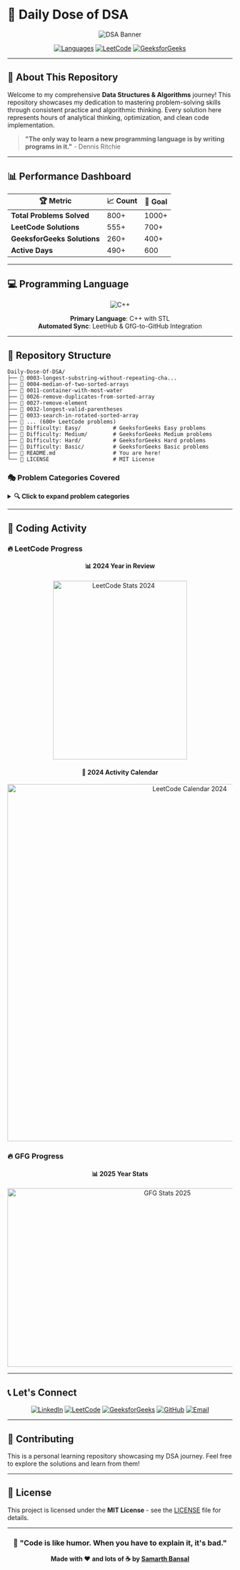 # 🚀 Daily Dose of DSA

<div align="center">

![DSA Banner](https://img.shields.io/badge/Data%20Structures%20%26%20Algorithms-Daily%20Practice-brightgreen?style=for-the-badge&logo=leetcode)

[![Languages](https://img.shields.io/badge/Language-C%2B%2B-blue?style=for-the-badge&logo=cplusplus)](https://github.com/bansal-samarth/Daily-Dose-Of-DSA)
[![LeetCode](https://img.shields.io/badge/LeetCode-Solutions-orange?style=for-the-badge&logo=leetcode)](https://leetcode.com/)
[![GeeksforGeeks](https://img.shields.io/badge/GeeksforGeeks-Solutions-green?style=for-the-badge&logo=geeksforgeeks)](https://geeksforgeeks.org/)

</div>

---

## 🎯 **About This Repository**

Welcome to my comprehensive **Data Structures & Algorithms** journey! This repository showcases my dedication to mastering problem-solving skills through consistent practice and algorithmic thinking. Every solution here represents hours of analytical thinking, optimization, and clean code implementation.

> **"The only way to learn a new programming language is by writing programs in it."** - Dennis Ritchie

---

## 📊 **Performance Dashboard**

<div align="center">

| 🏆 **Metric** | 📈 **Count** | 🎯 **Goal** |
|---------------|--------------|-------------|
| **Total Problems Solved** | 800+ | 1000+ |
| **LeetCode Solutions** | 555+ | 700+ |
| **GeeksforGeeks Solutions** | 260+ | 400+ |
| **Active Days** | 490+ | 600 |

</div>

---

## 💻 **Programming Language**

<div align="center">

![C++](https://img.shields.io/badge/C%2B%2B-00599C?style=for-the-badge&logo=c%2B%2B&logoColor=white)

**Primary Language**: C++ with STL  
**Automated Sync**: LeetHub & GfG-to-GitHub Integration

</div>

---

## 📁 **Repository Structure**

```
Daily-Dose-Of-DSA/
├── 📄 0003-longest-substring-without-repeating-cha...
├── 📄 0004-median-of-two-sorted-arrays
├── 📄 0011-container-with-most-water  
├── 📄 0026-remove-duplicates-from-sorted-array
├── 📄 0027-remove-element
├── 📄 0032-longest-valid-parentheses
├── 📄 0033-search-in-rotated-sorted-array
├── 📄 ... (600+ LeetCode problems)
├── 📂 Difficulty: Easy/          # GeeksforGeeks Easy problems
├── 📂 Difficulty: Medium/        # GeeksforGeeks Medium problems  
├── 📂 Difficulty: Hard/          # GeeksforGeeks Hard problems
├── 📂 Difficulty: Basic/         # GeeksforGeeks Basic problems
├── 📄 README.md                  # You are here!
└── 📄 LICENSE                    # MIT License
```

### 🎭 **Problem Categories Covered**

<details>
<summary><strong>🔍 Click to expand problem categories</strong></summary>

- **🔗 Linked Lists**: Manipulation, reversal, cycle detection
- **🌳 Trees & Graphs**: Traversals, shortest paths, MST
- **🔄 Dynamic Programming**: Optimization, memoization
- **🔍 Searching & Sorting**: Binary search, advanced sorting
- **📚 Arrays & Strings**: Two pointers, sliding window
- **🏗️ Stack & Queue**: Expression evaluation, BFS/DFS
- **🔢 Mathematical**: Number theory, bit manipulation
- **🎯 Greedy Algorithms**: Optimization strategies
- **↩️ Backtracking**: Constraint satisfaction problems

</details>

---

## 📅 **Coding Activity**

### 🔥 **LeetCode Progress**
<div align="center">

#### 📊 **2024 Year in Review**
<img src="https://github.com/user-attachments/assets/79351f84-c223-4a6a-a048-0a63b52971f0" alt="LeetCode Stats 2024" width="300" height="400">

#### 📅 **2024 Activity Calendar**
<img src="https://github.com/user-attachments/assets/2bd7781a-ed20-46c1-955d-03fcf42a1bb3" alt="LeetCode Calendar 2024" width="800"/>

</div>

### 🔥 **GFG Progress**
<div align="center">

#### 📊 **2025 Year Stats**
<img width="700" height="400" alt="GFG Stats 2025" src="https://github.com/user-attachments/assets/7c62843e-fb71-4a20-b547-4df0c4703173" />


</div>

---

## 📞 **Let's Connect**

<div align="center">

[![LinkedIn](https://img.shields.io/badge/LinkedIn-0077B5?style=for-the-badge&logo=linkedin&logoColor=white)](https://linkedin.com/in/samarth--bansal/)
[![LeetCode](https://img.shields.io/badge/LeetCode-FFA116?style=for-the-badge&logo=LeetCode&logoColor=black)](https://leetcode.com/samarthbansal)
[![GeeksforGeeks](https://img.shields.io/badge/GeeksforGeeks-green?style=for-the-badge&logo=geeksforgeeks)](https://www.geeksforgeeks.org/user/samarthbansal/)
[![GitHub](https://img.shields.io/badge/GitHub-181717?style=for-the-badge&logo=github&logoColor=white)](https://github.com/bansal-samarth)
[![Email](https://img.shields.io/badge/Email-D14836?style=for-the-badge&logo=gmail&logoColor=white)](mailto:work.samarthbansal@gmail.com)

</div>

---

## 🤝 **Contributing**

This is a personal learning repository showcasing my DSA journey. Feel free to explore the solutions and learn from them!

---

## 📜 **License**

This project is licensed under the **MIT License** - see the [LICENSE](LICENSE) file for details.

---

<div align="center">

### 🌟 **"Code is like humor. When you have to explain it, it's bad."** 

**Made with ❤️ and lots of ☕ by [Samarth Bansal](https://github.com/bansal-samarth)**

</div>
